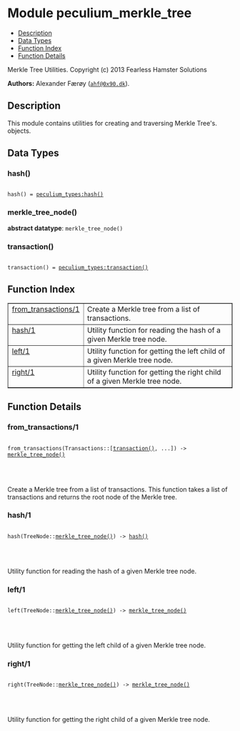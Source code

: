 

# Module peculium_merkle_tree #
* [Description](#description)
* [Data Types](#types)
* [Function Index](#index)
* [Function Details](#functions)


Merkle Tree Utilities.
Copyright (c)  2013 Fearless Hamster Solutions

__Authors:__ Alexander Færøy ([`ahf@0x90.dk`](mailto:ahf@0x90.dk)).
<a name="description"></a>

## Description ##
   This module contains utilities for creating and traversing Merkle Tree's.
objects.
<a name="types"></a>

## Data Types ##




### <a name="type-hash">hash()</a> ###



<pre><code>
hash() = <a href="peculium_types.md#type-hash">peculium_types:hash()</a>
</code></pre>





### <a name="type-merkle_tree_node">merkle_tree_node()</a> ###


__abstract datatype__: `merkle_tree_node()`




### <a name="type-transaction">transaction()</a> ###



<pre><code>
transaction() = <a href="peculium_types.md#type-transaction">peculium_types:transaction()</a>
</code></pre>


<a name="index"></a>

## Function Index ##


<table width="100%" border="1" cellspacing="0" cellpadding="2" summary="function index"><tr><td valign="top"><a href="#from_transactions-1">from_transactions/1</a></td><td>Create a Merkle tree from a list of transactions.</td></tr><tr><td valign="top"><a href="#hash-1">hash/1</a></td><td>Utility function for reading the hash of a given Merkle tree node.</td></tr><tr><td valign="top"><a href="#left-1">left/1</a></td><td>Utility function for getting the left child of a given Merkle tree node.</td></tr><tr><td valign="top"><a href="#right-1">right/1</a></td><td>Utility function for getting the right child of a given Merkle tree node.</td></tr></table>


<a name="functions"></a>

## Function Details ##

<a name="from_transactions-1"></a>

### from_transactions/1 ###


<pre><code>
from_transactions(Transactions::[<a href="#type-transaction">transaction()</a>, ...]) -&gt; <a href="#type-merkle_tree_node">merkle_tree_node()</a>
</code></pre>

<br></br>


Create a Merkle tree from a list of transactions.
This function takes a list of transactions and returns the root node of the
Merkle tree.
<a name="hash-1"></a>

### hash/1 ###


<pre><code>
hash(TreeNode::<a href="#type-merkle_tree_node">merkle_tree_node()</a>) -&gt; <a href="#type-hash">hash()</a>
</code></pre>

<br></br>


Utility function for reading the hash of a given Merkle tree node.
<a name="left-1"></a>

### left/1 ###


<pre><code>
left(TreeNode::<a href="#type-merkle_tree_node">merkle_tree_node()</a>) -&gt; <a href="#type-merkle_tree_node">merkle_tree_node()</a>
</code></pre>

<br></br>


Utility function for getting the left child of a given Merkle tree node.
<a name="right-1"></a>

### right/1 ###


<pre><code>
right(TreeNode::<a href="#type-merkle_tree_node">merkle_tree_node()</a>) -&gt; <a href="#type-merkle_tree_node">merkle_tree_node()</a>
</code></pre>

<br></br>


Utility function for getting the right child of a given Merkle tree node.
